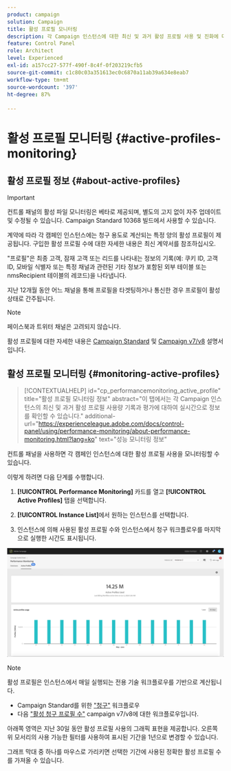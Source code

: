 ```yaml
---
product: campaign
solution: Campaign
title: 활성 프로필 모니터링
description: 각 Campaign 인스턴스에 대한 최신 및 과거 활성 프로필 사용 및 진화에 대한 실시간 정보를 얻는 방법을 배웁니다.
feature: Control Panel
role: Architect
level: Experienced
exl-id: a157cc27-577f-490f-8c4f-0f203219cfb5
source-git-commit: c1c80c03a351613ec0c6870a11ab39a634e8eab7
workflow-type: tm+mt
source-wordcount: '397'
ht-degree: 87%

---
```


# 활성 프로필 모니터링 {#active-profiles-monitoring}

## 활성 프로필 정보 {#about-active-profiles}

>[!IMPORTANT]
>
>컨트롤 패널의 활성 파일 모니터링은 베타로 제공되며, 별도의 고지 없이 자주 업데이트 및 수정될 수 있습니다. Campaign Standard 10368 빌드에서 사용할 수 있습니다.

계약에 따라 각 캠페인 인스턴스에는 청구 용도로 계산되는 특정 양의 활성 프로필이 제공됩니다. 구입한 활성 프로필 수에 대한 자세한 내용은 최신 계약서를 참조하십시오.

&quot;프로필&quot;은 최종 고객, 잠재 고객 또는 리드를 나타내는 정보의 기록(예: 쿠키 ID, 고객 ID, 모바일 식별자 또는 특정 채널과 관련된 기타 정보가 포함된 외부 테이블 또는 nmsRecipient 테이블의 레코드)을 나타냅니다.

지난 12개월 동안 어느 채널을 통해 프로필을 타겟팅하거나 통신한 경우 프로필이 활성 상태로 간주됩니다.

>[!NOTE]
>
>페이스북과 트위터 채널은 고려되지 않습니다.

활성 프로필에 대한 자세한 내용은 [Campaign Standard](https://experienceleague.adobe.com/docs/campaign-standard/using/profiles-and-audiences/managing-profiles/active-profiles.html) 및 [Campaign v7/v8](https://experienceleague.adobe.com/docs/campaign-classic/using/getting-started/profile-management/about-profiles.html#active-profiles) 설명서입니다.

## 활성 프로필 모니터링 {#monitoring-active-profiles}

>[!CONTEXTUALHELP]
>id="cp_performancemonitoring_active_profile"
>title="활성 프로필 모니터링 정보"
>abstract="이 탭에서는 각 Campaign 인스턴스의 최신 및 과거 활성 프로필 사용량 기록과 평가에 대하여 실시간으로 정보를 확인할 수 있습니다."
>additional-url="https://experienceleague.adobe.com/docs/control-panel/using/performance-monitoring/about-performance-monitoring.html?lang=ko" text="성능 모니터링 정보"

컨트롤 패널을 사용하면 각 캠페인 인스턴스에 대한 활성 프로필 사용을 모니터링할 수 있습니다.

이렇게 하려면 다음 단계를 수행합니다.

1. **[!UICONTROL Performance Monitoring]** 카드를 열고 **[!UICONTROL Active Profiles]** 탭을 선택합니다.

1. **[!UICONTROL Instance List]**&#x200B;에서 원하는 인스턴스를 선택합니다.

1. 인스턴스에 의해 사용된 활성 프로필 수와 인스턴스에서 청구 워크플로우를 마지막으로 실행한 시간도 표시됩니다.

![](assets/active-profiles-graph.png)

>[!NOTE]
>
>활성 프로필은 인스턴스에서 매일 실행되는 전용 기술 워크플로우를 기반으로 계산됩니다.
>
>* Campaign Standard를 위한 [&quot;청구&quot;](https://experienceleague.adobe.com/docs/campaign-standard/using/administrating/application-settings/technical-workflows.html?lang=ko) 워크플로우
>* 다음 [&quot;활성 청구 프로필 수&quot;](https://experienceleague.adobe.com/docs/campaign-classic/using/automating-with-workflows/advanced-management/about-technical-workflows.html?lang=ko) campaign v7/v8에 대한 워크플로우입니다.


아래쪽 영역은 지난 30일 동안 활성 프로필 사용의 그래픽 표현을 제공합니다. 오른쪽 위 모서리의 사용 가능한 필터를 사용하여 표시된 기간을 1년으로 변경할 수 있습니다.

그래프 막대 중 하나를 마우스로 가리키면 선택한 기간에 사용된 정확한 활성 프로필 수를 가져올 수 있습니다.
